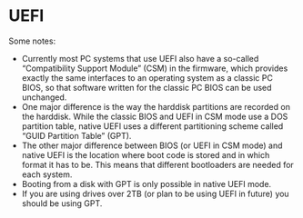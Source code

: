 # UEFI
Some notes:
- Currently most PC systems that use UEFI also have a so-called “Compatibility Support Module” (CSM) in the firmware, which provides exactly the same interfaces to an operating system as a classic PC BIOS, so that software written for the classic PC BIOS can be used unchanged.
- One major difference is the way the harddisk partitions are recorded on the harddisk. While the classic BIOS and UEFI in CSM mode use a DOS partition table, native UEFI uses a different partitioning scheme called “GUID Partition Table” (GPT).
- The other major difference between BIOS (or UEFI in CSM mode) and native UEFI is the location where boot code is stored and in which format it has to be. This means that different bootloaders are needed for each system.
- Booting from a disk with GPT is only possible in native UEFI mode.
- If you are using drives over 2TB (or plan to be using UEFI in future) you should be using GPT.
